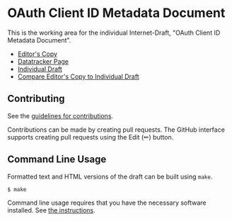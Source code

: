 # OAuth Client ID Metadata Document

This is the working area for the individual Internet-Draft, "OAuth Client ID Metadata Document".

* [Editor's Copy](https://aaronpk.github.io/draft-parecki-oauth-client-id-metadata-document/#go.draft-parecki-oauth-client-id-metadata-document.html)
* [Datatracker Page](https://datatracker.ietf.org/doc/draft-parecki-oauth-client-id-metadata-document)
* [Individual Draft](https://datatracker.ietf.org/doc/html/draft-parecki-oauth-client-id-metadata-document)
* [Compare Editor's Copy to Individual Draft](https://aaronpk.github.io/draft-parecki-oauth-client-id-metadata-document/#go.draft-parecki-oauth-client-id-metadata-document.diff)


## Contributing

See the
[guidelines for contributions](https://github.com/aaronpk/draft-parecki-oauth-client-id-metadata-document/blob//CONTRIBUTING.md).

Contributions can be made by creating pull requests.
The GitHub interface supports creating pull requests using the Edit (✏) button.


## Command Line Usage

Formatted text and HTML versions of the draft can be built using `make`.

```sh
$ make
```

Command line usage requires that you have the necessary software installed.  See
[the instructions](https://github.com/martinthomson/i-d-template/blob/main/doc/SETUP.md).

